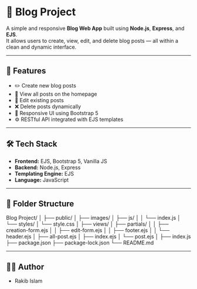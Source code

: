 # 📝 Blog Project

A simple and responsive **Blog Web App** built using **Node.js**, **Express**, and **EJS**.  
It allows users to create, view, edit, and delete blog posts — all within a clean and dynamic interface.

---

## 🚀 Features
- ✏️ Create new blog posts
- 👀 View all posts on the homepage
- 🧩 Edit existing posts
- ❌ Delete posts dynamically
- 🎨 Responsive UI using Bootstrap 5
- ⚙️ RESTful API integrated with EJS templates

---

## 🛠️ Tech Stack
- **Frontend:** EJS, Bootstrap 5, Vanilla JS  
- **Backend:** Node.js, Express  
- **Templating Engine:** EJS  
- **Language:** JavaScript

---

## 📂 Folder Structure

Blog Project/
│
├── public/
│   ├── images/
│   ├── js/
│   │   └── index.js
│   └── styles/
│       └── style.css
│
├── views/
│   ├── partials/
│   │   ├── creation-form.ejs
│   │   ├── edit-form.ejs
│   │   ├── footer.ejs
│   │   └── header.ejs
│   ├── all-post.ejs
│   ├── index.ejs
│   └── post.ejs
│
├── index.js
├── package.json
├── package-lock.json
└── README.md

---

## 🧑‍💻 Author
- Rakib Islam